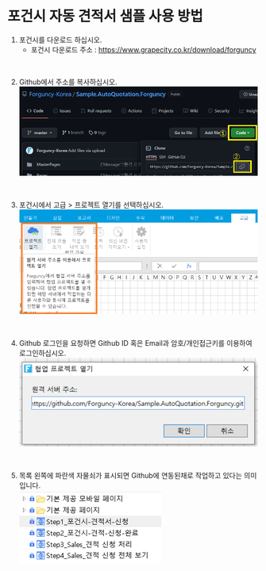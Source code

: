 # 포건시 자동 견적서 샘플 사용 방법

1. 포건시를 다운로드 하십시오.
   * 포건시 다운로드 주소 : https://www.grapecity.co.kr/download/forguncy

<br>

2. Github에서 주소를 복사하십시오.<br>
  ![](/readme-images/collborationwork-01.png)

<br>

3. 포건시에서 고급 > 프로젝트 열기를 선택하십시오.<br>
  ![](/readme-images/collborationwork-02.png)
 
<br>

4. Github 로그인을 요청하면 Github ID 혹은 Email과 암호/개인접근키를 이용하여 로그인하십시오.<br>
  ![](/readme-images/collborationwork-03.png)

<br>

5. 목록 왼쪽에 파란색 자물쇠가 표시되면 Github에 연동된채로 작업하고 있다는 의미입니다.<br>
  ![](/readme-images/collborationwork-04.png)

<br>
